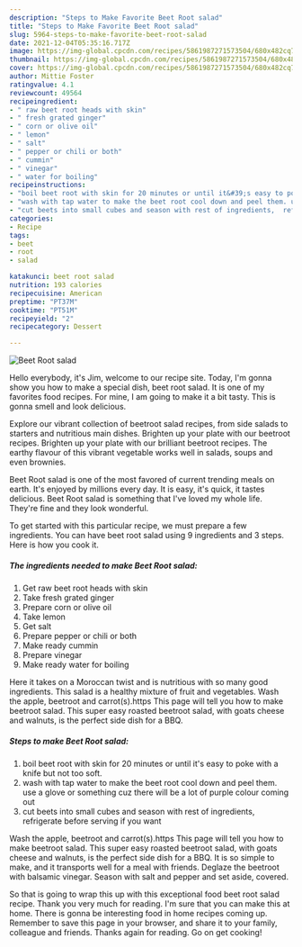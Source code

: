 ```yaml
---
description: "Steps to Make Favorite Beet Root salad"
title: "Steps to Make Favorite Beet Root salad"
slug: 5964-steps-to-make-favorite-beet-root-salad
date: 2021-12-04T05:35:16.717Z
image: https://img-global.cpcdn.com/recipes/5861987271573504/680x482cq70/beet-root-salad-recipe-main-photo.jpg
thumbnail: https://img-global.cpcdn.com/recipes/5861987271573504/680x482cq70/beet-root-salad-recipe-main-photo.jpg
cover: https://img-global.cpcdn.com/recipes/5861987271573504/680x482cq70/beet-root-salad-recipe-main-photo.jpg
author: Mittie Foster
ratingvalue: 4.1
reviewcount: 49564
recipeingredient:
- " raw beet root heads with skin"
- " fresh grated ginger"
- " corn or olive oil"
- " lemon"
- " salt"
- " pepper or chili or both"
- " cummin"
- " vinegar"
- " water for boiling"
recipeinstructions:
- "boil beet root with skin for 20 minutes or until it&#39;s easy to poke with a knife but not too soft."
- "wash with tap water to make the beet root cool down and peel them. use a glove or something cuz there will be a lot of purple colour coming out"
- "cut beets into small cubes and season with rest of ingredients,  refrigerate before serving if you want"
categories:
- Recipe
tags:
- beet
- root
- salad

katakunci: beet root salad 
nutrition: 193 calories
recipecuisine: American
preptime: "PT37M"
cooktime: "PT51M"
recipeyield: "2"
recipecategory: Dessert

---
```



![Beet Root salad](https://img-global.cpcdn.com/recipes/5861987271573504/680x482cq70/beet-root-salad-recipe-main-photo.jpg)

Hello everybody, it's Jim, welcome to our recipe site. Today, I'm gonna show you how to make a special dish, beet root salad. It is one of my favorites food recipes. For mine, I am going to make it a bit tasty. This is gonna smell and look delicious.

Explore our vibrant collection of beetroot salad recipes, from side salads to starters and nutritious main dishes. Brighten up your plate with our beetroot recipes. Brighten up your plate with our brilliant beetroot recipes. The earthy flavour of this vibrant vegetable works well in salads, soups and even brownies.

Beet Root salad is one of the most favored of current trending meals on earth. It's enjoyed by millions every day. It is easy, it's quick, it tastes delicious. Beet Root salad is something that I've loved my whole life. They're fine and they look wonderful.


To get started with this particular recipe, we must prepare a few ingredients. You can have beet root salad using 9 ingredients and 3 steps. Here is how you cook it.

<!--inarticleads1-->

##### The ingredients needed to make Beet Root salad:

1. Get  raw beet root heads with skin
1. Take  fresh grated ginger
1. Prepare  corn or olive oil
1. Take  lemon
1. Get  salt
1. Prepare  pepper or chili or both
1. Make ready  cummin
1. Prepare  vinegar
1. Make ready  water for boiling


Here it takes on a Moroccan twist and is nutritious with so many good ingredients. This salad is a healthy mixture of fruit and vegetables. Wash the apple, beetroot and carrot(s).https This page will tell you how to make beetroot salad. This super easy roasted beetroot salad, with goats cheese and walnuts, is the perfect side dish for a BBQ. 

<!--inarticleads2-->

##### Steps to make Beet Root salad:

1. boil beet root with skin for 20 minutes or until it&#39;s easy to poke with a knife but not too soft.
1. wash with tap water to make the beet root cool down and peel them. use a glove or something cuz there will be a lot of purple colour coming out
1. cut beets into small cubes and season with rest of ingredients,  refrigerate before serving if you want


Wash the apple, beetroot and carrot(s).https This page will tell you how to make beetroot salad. This super easy roasted beetroot salad, with goats cheese and walnuts, is the perfect side dish for a BBQ. It is so simple to make, and it transports well for a meal with friends. Deglaze the beetroot with balsamic vinegar. Season with salt and pepper and set aside, covered. 

So that is going to wrap this up with this exceptional food beet root salad recipe. Thank you very much for reading. I'm sure that you can make this at home. There is gonna be interesting food in home recipes coming up. Remember to save this page in your browser, and share it to your family, colleague and friends. Thanks again for reading. Go on get cooking!
